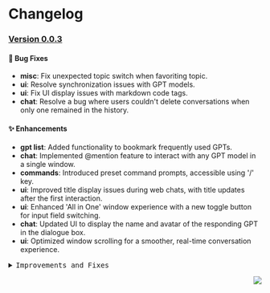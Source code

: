 <a name="readme-top"></a>

# Changelog

### [Version 0.0.3](https://github.com/hzeyuan/OpenGPTS/compare/v0.0.2...v0.0.3)

#### 🐛 Bug Fixes

- **misc**: Fix unexpected topic switch when favoriting topic.
- **ui**: Resolve synchronization issues with GPT models.
- **ui**: Fix UI display issues with markdown code tags.
- **chat**: Resolve a bug where users couldn't delete conversations when only one remained in the history.

#### ✨ Enhancements

- **gpt list**: Added functionality to bookmark frequently used GPTs.
- **chat**: Implemented @mention feature to interact with any GPT model in a single window.
- **commands**: Introduced preset command prompts, accessible using '/' key.
- **ui**: Improved title display issues during web chats, with title updates after the first interaction.
- **ui**: Enhanced 'All in One' window experience with a new toggle button for input field switching.
- **chat**: Updated UI to display the name and avatar of the responding GPT in the dialogue box.
- **ui**: Optimized window scrolling for a smoother, real-time conversation experience.

<details>
<summary><kbd>Improvements and Fixes</kbd></summary>

#### What's fixed

- **misc**: Fix unexpected topic switch when favoriting topic, closes [#1186](https://github.com/lobehub/lobe-chat/issues/1186) ([ab4de13](https://github.com/lobehub/lobe-chat/commit/ab4de13))
- **ui**: Resolve GPT model synchronization issues.
- **ui**: Fix markdown code tag UI display problems.
- **chat**: Resolve issue with inability to delete single remaining conversation in history.

#### What's new

- **gpt list**: Bookmark functionality for frequently used GPTs.
- **chat**: @mention feature for interacting with any GPT model in one window.
- **commands**: Dozens of preset command prompts with '/' key access.
- **ui**: Title update mechanism after first web chat interaction.
- **ui**: New toggle button in 'All in One' window for input field switching.
- **chat**: Enhanced UI with GPT name and avatar in chat dialogue.
- **ui**: Improved real-time window scrolling in chat.

</details>

<div align="right">

[![](https://img.shields.io/badge/-BACK_TO_TOP-151515?style=flat-square)](#readme-top)

</div>
